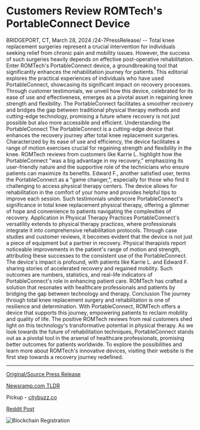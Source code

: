 # Customers Review ROMTech's PortableConnect Device

BRIDGEPORT, CT, March 28, 2024 /24-7PressRelease/ -- Total knee replacement surgeries represent a crucial intervention for individuals seeking relief from chronic pain and mobility issues. However, the success of such surgeries heavily depends on effective post-operative rehabilitation.  Enter ROMTech's PortableConnect device, a groundbreaking tool that significantly enhances the rehabilitation journey for patients. This editorial explores the practical experiences of individuals who have used PortableConnect, showcasing its significant impact on recovery processes.   Through customer testimonials, we unveil how this device, celebrated for its ease of use and effectiveness, emerges as a pivotal asset in regaining knee strength and flexibility. The PortableConnect facilitates a smoother recovery and bridges the gap between traditional physical therapy methods and cutting-edge technology, promising a future where recovery is not just possible but also more accessible and efficient.  Understanding the PortableConnect The PortableConnect is a cutting-edge device that enhances the recovery journey after total knee replacement surgeries. Characterized by its ease of use and efficiency, the device facilitates a range of motion exercises crucial for regaining strength and flexibility in the knee.   ROMTech reviews from customers like Karrie L. highlight how the PortableConnect "was a big advantage in my recovery," emphasizing its user-friendly nature and the supportive role of the technicians who ensure patients can maximize its benefits.  Edward F., another satisfied user, terms the PortableConnect as a "game changer,", especially for those who find it challenging to access physical therapy centers. The device allows for rehabilitation in the comfort of your home and provides helpful tips to improve each session.   Such testimonials underscore PortableConnect's significance in total knee replacement physical therapy, offering a glimmer of hope and convenience to patients navigating the complexities of recovery.  Application in Physical Therapy Practices PortableConnect's versatility extends to physical therapy practices, where professionals integrate it into comprehensive rehabilitation protocols. Through case studies and customer reviews, it becomes evident that the device is not just a piece of equipment but a partner in recovery.   Physical therapists report noticeable improvements in the patient's range of motion and strength, attributing these successes to the consistent use of the PortableConnect.  The device's impact is profound, with patients like Karrie L. and Edward F. sharing stories of accelerated recovery and regained mobility. Such outcomes are numbers, statistics, and real-life indicators of PortableConnect's role in enhancing patient care. ROMTech has crafted a solution that resonates with healthcare professionals and patients by bridging the gap between technology and therapy.  Conclusion The journey through total knee replacement surgery and rehabilitation is one of resilience and determination. With PortableConnect, ROMTech offers a device that supports this journey, empowering patients to reclaim mobility and quality of life.   The positive ROMTech reviews from real customers shed light on this technology's transformative potential in physical therapy. As we look towards the future of rehabilitation techniques, PortableConnect stands out as a pivotal tool in the arsenal of healthcare professionals, promising better outcomes for patients worldwide.   To explore the possibilities and learn more about ROMTech's innovative devices, visiting their website is the first step towards a recovery journey redefined. 

---

[Original/Source Press Release](https://www.24-7pressrelease.com/press-release/509634/customers-review-romtechs-portableconnect-device)
                    

[Newsramp.com TLDR](https://newsramp.com/curated-news/groundbreaking-portableconnect-device-enhances-knee-replacement-recovery/f01399eedce1dc7706a8ef2f00bc82cf) 


Pickup - [citybuzz.co](https://citybuzz.co/2024/03/28/romtech-s-portableconnect-revolutionizing-knee-replacement-recovery)
 



[Reddit Post](https://www.reddit.com/r/HealthCareNewsInfo/comments/1bppbgl/groundbreaking_portableconnect_device_enhances/) 



![Blockchain Registration](https://cdn.newsramp.app/24-7PressRelease/qrcode/243/28/pine60mA.webp)